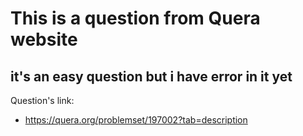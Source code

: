 # This is a question from Quera website

## it's an easy question but i have error in it yet

Question's link:
- https://quera.org/problemset/197002?tab=description
